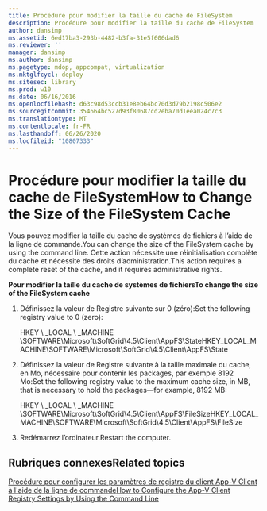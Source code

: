 ```yaml
---
title: Procédure pour modifier la taille du cache de FileSystem
description: Procédure pour modifier la taille du cache de FileSystem
author: dansimp
ms.assetid: 6ed17ba3-293b-4482-b3fa-31e5f606dad6
ms.reviewer: ''
manager: dansimp
ms.author: dansimp
ms.pagetype: mdop, appcompat, virtualization
ms.mktglfcycl: deploy
ms.sitesec: library
ms.prod: w10
ms.date: 06/16/2016
ms.openlocfilehash: d63c98d53ccb31e8eb64bc70d3d79b2198c506e2
ms.sourcegitcommit: 354664bc527d93f80687cd2eba70d1eea024c7c3
ms.translationtype: MT
ms.contentlocale: fr-FR
ms.lasthandoff: 06/26/2020
ms.locfileid: "10807333"
---
```

# <span data-ttu-id="8fd54-103">Procédure pour modifier la taille du cache de FileSystem</span><span class="sxs-lookup"><span data-stu-id="8fd54-103">How to Change the Size of the FileSystem Cache</span></span>


<span data-ttu-id="8fd54-104">Vous pouvez modifier la taille du cache de systèmes de fichiers à l’aide de la ligne de commande.</span><span class="sxs-lookup"><span data-stu-id="8fd54-104">You can change the size of the FileSystem cache by using the command line.</span></span> <span data-ttu-id="8fd54-105">Cette action nécessite une réinitialisation complète du cache et nécessite des droits d’administration.</span><span class="sxs-lookup"><span data-stu-id="8fd54-105">This action requires a complete reset of the cache, and it requires administrative rights.</span></span>

**<span data-ttu-id="8fd54-106">Pour modifier la taille du cache de systèmes de fichiers</span><span class="sxs-lookup"><span data-stu-id="8fd54-106">To change the size of the FileSystem cache</span></span>**

1.  <span data-ttu-id="8fd54-107">Définissez la valeur de Registre suivante sur 0 (zéro):</span><span class="sxs-lookup"><span data-stu-id="8fd54-107">Set the following registry value to 0 (zero):</span></span>

    <span data-ttu-id="8fd54-108">HKEY \ _LOCAL \ _MACHINE \\SOFTWARE\\Microsoft\\SoftGrid\\4.5\\Client\\AppFS\\State</span><span class="sxs-lookup"><span data-stu-id="8fd54-108">HKEY\_LOCAL\_MACHINE\\SOFTWARE\\Microsoft\\SoftGrid\\4.5\\Client\\AppFS\\State</span></span>

2.  <span data-ttu-id="8fd54-109">Définissez la valeur de Registre suivante à la taille maximale du cache, en Mo, nécessaire pour contenir les packages, par exemple 8192 Mo:</span><span class="sxs-lookup"><span data-stu-id="8fd54-109">Set the following registry value to the maximum cache size, in MB, that is necessary to hold the packages—for example, 8192 MB:</span></span>

    <span data-ttu-id="8fd54-110">HKEY \ _LOCAL \ _MACHINE \\SOFTWARE\\Microsoft\\SoftGrid\\4.5\\Client\\AppFS\\FileSize</span><span class="sxs-lookup"><span data-stu-id="8fd54-110">HKEY\_LOCAL\_MACHINE\\SOFTWARE\\Microsoft\\SoftGrid\\4.5\\Client\\AppFS\\FileSize</span></span>

3.  <span data-ttu-id="8fd54-111">Redémarrez l’ordinateur.</span><span class="sxs-lookup"><span data-stu-id="8fd54-111">Restart the computer.</span></span>

## <span data-ttu-id="8fd54-112">Rubriques connexes</span><span class="sxs-lookup"><span data-stu-id="8fd54-112">Related topics</span></span>


[<span data-ttu-id="8fd54-113">Procédure pour configurer les paramètres de registre du client App-V Client à l'aide de la ligne de commande</span><span class="sxs-lookup"><span data-stu-id="8fd54-113">How to Configure the App-V Client Registry Settings by Using the Command Line</span></span>](how-to-configure-the-app-v-client-registry-settings-by-using-the-command-line.md)

 

 





